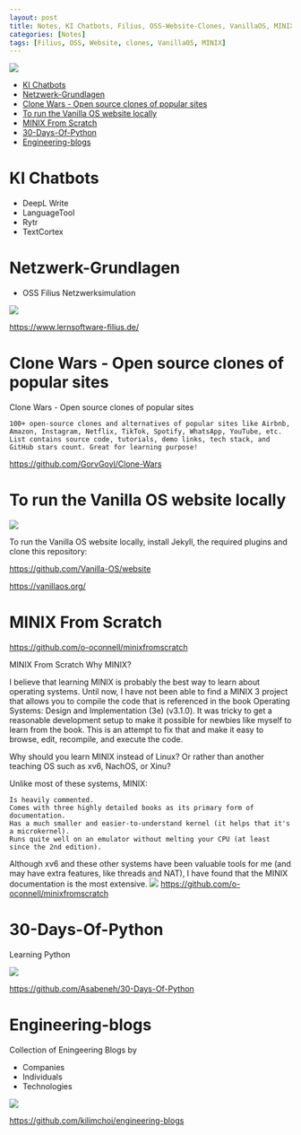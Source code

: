 ```yaml
---
layout: post
title: Notes, KI Chatbots, Filius, OSS-Website-Clones, VanillaOS, MINIX
categories: [Notes]
tags: [Filius, OSS, Website, clones, VanillaOS, MINIX]
---
```


![](../pics/2023-03-10-KI-notes-Schreibmaschine-filius_image_1.png)

- [KI Chatbots](#ki-chatbots)
- [Netzwerk-Grundlagen](#netzwerk-grundlagen)
- [Clone Wars - Open source clones of popular sites](#clone-wars---open-source-clones-of-popular-sites)
- [To run the Vanilla OS website locally](#to-run-the-vanilla-os-website-locally)
- [MINIX From Scratch](#minix-from-scratch)
- [30-Days-Of-Python](#30-days-of-python)
- [Engineering-blogs](#engineering-blogs)


# KI Chatbots

- DeepL Write
- LanguageTool 
- Rytr
- TextCortex

# Netzwerk-Grundlagen 

- OSS Filius Netzwerksimulation 

![](../pics/2023-03-10-KI-notes-Schreibmaschine-filius_image_1.png)

<https://www.lernsoftware-filius.de/>

# Clone Wars - Open source clones of popular sites

Clone Wars - Open source clones of popular sites

    100+ open-source clones and alternatives of popular sites like Airbnb, Amazon, Instagram, Netflix, TikTok, Spotify, WhatsApp, YouTube, etc. List contains source code, tutorials, demo links, tech stack, and GitHub stars count. Great for learning purpose!


<https://github.com/GorvGoyl/Clone-Wars>


# To run the Vanilla OS website locally

![](../pics/2023-03-10-KI-notes-Schreibmaschine-filius_image_2.png)

To run the Vanilla OS website locally, install Jekyll, the required plugins and clone this repository:

<https://github.com/Vanilla-OS/website>

<https://vanillaos.org/>

# MINIX From Scratch 

<https://github.com/o-oconnell/minixfromscratch>

MINIX From Scratch
Why MINIX?

I believe that learning MINIX is probably the best way to learn about operating systems. Until now, I have not been able to find a MINIX 3 project that allows you to compile the code that is referenced in the book Operating Systems: Design and Implementation (3e) (v3.1.0). It was tricky to get a reasonable development setup to make it possible for newbies like myself to learn from the book. This is an attempt to fix that and make it easy to browse, edit, recompile, and execute the code.

Why should you learn MINIX instead of Linux? Or rather than another teaching OS such as xv6, NachOS, or Xinu?

Unlike most of these systems, MINIX:

    Is heavily commented.
    Comes with three highly detailed books as its primary form of documentation.
    Has a much smaller and easier-to-understand kernel (it helps that it's a microkernel).
    Runs quite well on an emulator without melting your CPU (at least since the 2nd edition).

Although xv6 and these other systems have been valuable tools for me (and may have extra features, like threads and NAT), I have found that the MINIX documentation is the most extensive.
![](../pics/2023-03-10-KI-notes-Schreibmaschine-filius_image_3.png)
<https://github.com/o-oconnell/minixfromscratch>


# 30-Days-Of-Python

Learning Python 

![](../pics/2023-03-10-KI-notes-Schreibmaschine-filius_image_4.png)

<https://github.com/Asabeneh/30-Days-Of-Python>


# Engineering-blogs

Collection of Eningeering Blogs by
- Companies
- Individuals
- Technologies

![](../pics/2023-03-10-KI-notes-Schreibmaschine-filius_image_5.png)

<https://github.com/kilimchoi/engineering-blogs>

